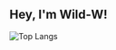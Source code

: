 ## Hey, I'm Wild-W!

![Top Langs](https://github-readme-stats.vercel.app/api/top-langs/?username=wild-w&hide=HTML,css,batchfile&layout=compact)
